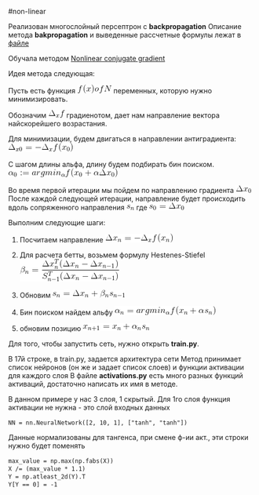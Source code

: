 #non-linear

Реализован многослойный персептрон с **backpropagation**
Описание метода **bakpropagation** и выведенные рассчетные формулы лежат в [файле]( https://github.com/okiochan/network-optimize/blob/master/backprop.docx)

Обучала методом [Nonlinear conjugate gradient ]( https://en.wikipedia.org/wiki/Nonlinear_conjugate_gradient_method)

Идея метода следующая:

Пусть есть функция 
![](https://raw.githubusercontent.com/okiochan/network-optimize/master/formula/n1.gif) переменных, которую нужно минимизировать. 

Обозначим
![](https://raw.githubusercontent.com/okiochan/network-optimize/master/formula/n2.gif)
градиенотом, дает нам направление вектора найскорейшего возрастания. 

Для минимизации, будем двигаться в направлении антиградиента:
![](https://raw.githubusercontent.com/okiochan/network-optimize/master/formula/n3.gif)

С шагом длины альфа, длину будем подбирать бин поиском.
![](https://raw.githubusercontent.com/okiochan/network-optimize/master/formula/n4.gif)

Во время первой итерации мы пойдем по направлению градиента
![](https://raw.githubusercontent.com/okiochan/network-optimize/master/formula/f1.gif)
 После каждой следующей итерации, направление будет происходить вдоль сопряженного направления ![](https://raw.githubusercontent.com/okiochan/network-optimize/master/formula/f2.gif)
где 
![](https://raw.githubusercontent.com/okiochan/network-optimize/master/formula/f3.gif)

Выполним следующие шаги:

1) Посчитаем направление 
![](https://raw.githubusercontent.com/okiochan/network-optimize/master/formula/f4.gif)

2) Для расчета бетты, возьмем формулу Hestenes-Stiefel
![](https://raw.githubusercontent.com/okiochan/network-optimize/master/formula/f5.gif)

3) Обновим
![](https://raw.githubusercontent.com/okiochan/network-optimize/master/formula/f6.gif)

4) Бин поиском найдем альфу
![](https://raw.githubusercontent.com/okiochan/network-optimize/master/formula/f7.gif)
 
5) обновим позицию ![](https://raw.githubusercontent.com/okiochan/network-optimize/master/formula/f8.gif)

Для того, чтобы запустить сеть, нужно открыть **train.py**.

В 17й строке, в train.py, задается архитектура сети
Метод принимает список нейронов (он же и задает список слоев) и функции активации для каждого слоя
В файле **activations.py** есть много разных функций активаций, достаточно написать их имя в методе.

В данном примере у нас 3 слоя, 1 скрытый. Для 1го слоя функция активации не нужна - это слой входных данных
```
NN = nn.NeuralNetwork([2, 10, 1], ["tanh", "tanh"])
```

Данные нормализованы для тангенса, при смене ф-ии акт., эти строки нужно будет поменять
```
max_value = np.max(np.fabs(X))
X /= (max_value * 1.1)
Y = np.atleast_2d(Y).T
Y[Y == 0] = -1
```


 
 
